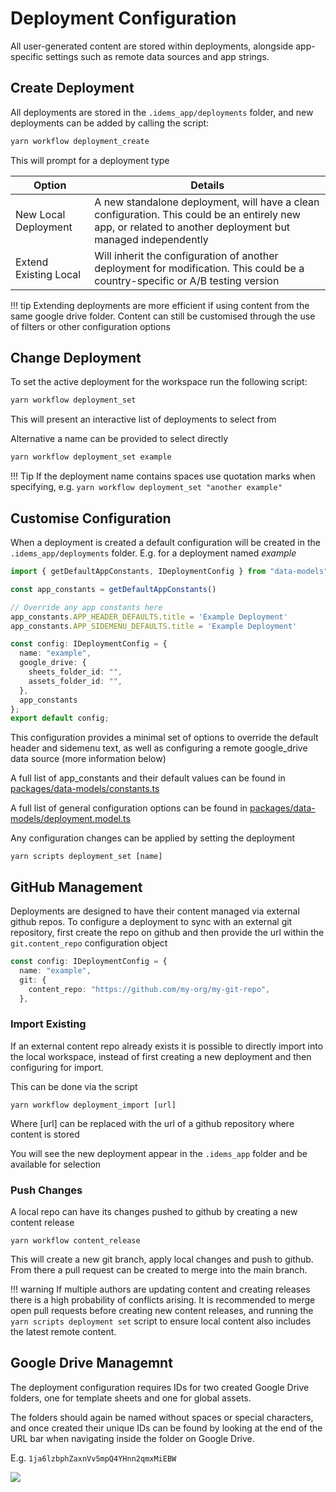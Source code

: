 # Deployment Configuration

All user-generated content are stored within deployments, alongside app-specific settings such as remote data sources and app strings.




## Create Deployment
All deployments are stored in the `.idems_app/deployments` folder, and new deployments can be added by calling the script:

```sh
yarn workflow deployment_create
```
This will prompt for a deployment type

| Option      | Details          | 
| --------- | ------------  | 
| New Local Deployment	    | A new standalone deployment, will have a clean configuration. This could be an entirely new app, or related to another deployment but managed independently      | 
| Extend Existing Local	    | Will inherit the configuration of another deployment for modification. This could be a country-specific or A/B testing version      | 

!!! tip
    Extending deployments are more efficient if using content from the same google drive folder. Content can still be customised through the use of filters or other configuration options

## Change Deployment
To set the active deployment for the workspace run the following script:
```sh
yarn workflow deployment_set
```
This will present an interactive list of deployments to select from

Alternative a name can be provided to select directly
```sh
yarn workflow deployment_set example
```

!!! Tip
    If the deployment name contains spaces use quotation marks when specifying, e.g. `yarn workflow deployment_set "another example"`


## Customise Configuration
When a deployment is created a default configuration will be created in the `.idems_app/deployments` folder. E.g. for a deployment named *example*

```ts title=".idems_app/deployments/example/config.ts"
import { getDefaultAppConstants, IDeploymentConfig } from "data-models";

const app_constants = getDefaultAppConstants()

// Override any app constants here
app_constants.APP_HEADER_DEFAULTS.title = 'Example Deployment'
app_constants.APP_SIDEMENU_DEFAULTS.title = 'Example Deployment'

const config: IDeploymentConfig = {
  name: "example",
  google_drive: {
    sheets_folder_id: "",
    assets_folder_id: "",
  },
  app_constants
};
export default config;
```
This configuration provides a minimal set of options to override the default header and sidemenu text, as well as configuring a remote google_drive data source (more information below)

A full list of app_constants and their default values can be found in [packages/data-models/constants.ts](https://github.com/IDEMSInternational/parenting-app-ui/blob/master/packages/data-models/constants.ts)

A full list of general configuration options can be found in [packages/data-models/deployment.model.ts](https://github.com/IDEMSInternational/parenting-app-ui/blob/master/packages/data-models/deployment.model.ts)

Any configuration changes can be applied by setting the deployment
```
yarn scripts deployment_set [name]
```


## GitHub Management
Deployments are designed to have their content managed via external github repos. To configure a deployment to sync with an external git repository, first create the repo on github and then provide the url within the `git.content_repo` configuration object

```ts
const config: IDeploymentConfig = {
  name: "example",
  git: {
    content_repo: "https://github.com/my-org/my-git-repo",
  },
```


### Import Existing
If an external content repo already exists it is possible to directly import into the local workspace, instead of first creating a new deployment and then configuring for import. 

This can be done via the script
```
yarn workflow deployment_import [url]
```
Where [url] can be replaced with the url of a github repository where content is stored

You will see the new deployment appear in the `.idems_app` folder and be available for selection


### Push Changes
A local repo can have its changes pushed to github by creating a new content release
```
yarn workflow content_release
```
This will create a new git branch, apply local changes and push to github. From there a pull request can be created to merge into the main branch.

!!! warning
    If multiple authors are updating content and creating releases there is a high probability of conflicts arising. It is recommended to merge open pull requests before creating new content releases, and running the `yarn scripts deployment set` script to ensure local content also includes the latest remote content.

## Google Drive Managemnt
The deployment configuration requires IDs for two created Google Drive folders, one for template sheets and one for global assets. 

The folders should again be named without spaces or special characters, and once created their unique IDs can be found by looking at the end of the URL bar when navigating inside the folder on Google Drive.

E.g. `1ja6lzbphZaxnVv5mpQ4YHnn2qmxMiEBW`

![](images/deployment-gdrive-ids.png)



